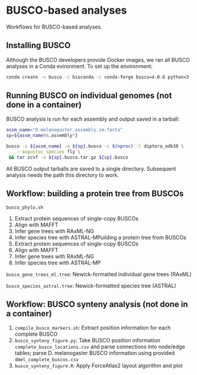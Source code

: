 # BUSCO-based analyses
Workflows for BUSCO-based analyses.

## Installing BUSCO
Although the BUSCO developers provide Docker images, we ran all BUSCO analyses
in a Conda evironment. To set up the environment:

```bash
conda create -n busco -c bioconda -c conda-forge busco=4.0.6 python=3
```

## Running BUSCO on individual genomes (not done in a container)
BUSCO analysis is run for each assembly and output saved in a tarball:
```bash
assm_name="D.melanogaster.assembly.sm.fasta"
sp=${assm_name%%.assembly*}

busco -i ${assm_name} -o ${sp}.busco -c $(nproc) -l diptera_odb10 \
    --augustus_species fly \
 && tar zcvf -o ${sp}.busco.tar.gz ${sp}.busco
```

All BUSCO output tarballs are saved to a single directory. Subsequent analysis
needs the path this directory to work.

## Workflow: building a protein tree from BUSCOs
`busco_phylo.sh`
1. Extract protein sequences of single-copy BUSCOs
1. Align with MAFFT
1. Infer gene trees with RAxML-NG
1. Infer species tree with ASTRAL-MPuilding a protein tree from BUSCOs
1. Extract protein sequences of single-copy BUSCOs
1. Align with MAFFT
1. Infer gene trees with RAxML-NG
1. Infer species tree with ASTRAL-MP

`busco_gene_trees_ml.tree`: Newick-formatted individual gene trees (RAxML)

`busco_species_astral.tree`: Newick-formatted species tree (ASTRAL)

## Workflow: BUSCO synteny analysis (not done in a container)
1. `compile_busco_markers.sh`: Extract position information for each complete BUSCO
1. `busco_synteny_figure.py`: Take BUSCO position information `complete_busco_locations.csv` and parse
connections into node/edge tables; parse D. melanogaster BUSCO information using
provided `dmel_complete_buscos.csv`
1. `busco_synteny_figure.R`: Apply ForceAtlas2 layout algorithm and plot


